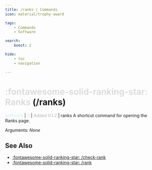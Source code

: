 ```yaml
---
title: /ranks | Commands
icon: material/trophy-award

tags:
    - Commands
    - Software

search:
    boost: 2

hide:
    - toc
    - navigation

---
```

# <p style="color: rgb(220,220,220); display: inline;">:fontawesome-solid-ranking-star: Ranks</p> (/ranks)
<div style="display:inline;">
<p style="color: #C6EDFB; display: inline;">Software</p> | <p style="color: rgb(220,220,220); display: inline;">0</p> | <p style="color: rgb(180,180,180); display: inline;"> Added 0.1.2</p> | ranks
</div>
A shortcut command for opening the Ranks page.

Arguments: _None_

## See Also
<!-- * [Destrix Plus](/404.html) -->
* [:fontawesome-solid-ranking-star: /check-rank](/Commands/specifics/checkrank/)
* [:fontawesome-solid-ranking-star: /rank](/Commands/specifics/rank/)
<!-- * [:octicons-log-16: All Commands](/Commands/) -->